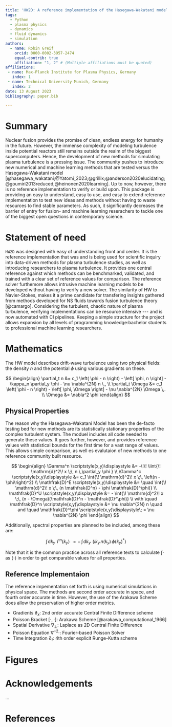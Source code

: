 ```yaml
---
title: 'HW2D: A reference implementation of the Hasegawa-Wakatani model for plasma turbulence in Fusion reactors'
tags:
  - Python
  - plasma physics
  - dynamics
  - fluid dynamics
  - simulation
authors:
  - name: Robin Greif
    orcid: 0000-0002-3957-2474
    equal-contrib: true
    affiliation: "1, 2" # (Multiple affiliations must be quoted)
affiliations:
 - name: Max-Planck Institute for Plasma Physics, Germany
   index: 1
 - name: Technical University Munich, Germany
   index: 2
date: 13 August 2023
bibliography: paper.bib

---
```


# Summary

Nuclear fusion provides the promise of clean, endless energy for humanity
in the future. However, the immense complexity of modeling turbulence inside
potential reactors still remains outside the realm of the biggest supercomputers.
Hence, the development of new methods for simulating plasma turbulence is 
a pressing issue. The community pushes to introduce new numerical and machine
learning methods that are tested versus the Hasegawa-Wakatani model [@hasegawa_wakatani;@Yatomi_2023;@grillix;@anderson2020elucidating;@goumiri2013reduced;@heinonen2020learning].
Up to now, however, there is no reference implementation to verify or build upon.
This package is providing an easy to understand, easy to use, and easy to extend 
reference implementation to test new ideas and methods without having to 
waste resources to find stable parameters.
As such, it significantly decreases the barrier of entry for fusion- and machine 
learning reserachers to tackle one of the biggest open questions in contemporary science.

# Statement of need

`HW2D` was designed with easy of understanding front and center. It is the reference 
implementation that was and is being used for scientific inquiry into data-driven methods
for plasma turbulence studies, as well as introducing researchers to plasma turbulence.
It provides one central reference against which methods can be benchmarked, validated, 
and trained with a clear set of reference values for comparison.
The reference solver furthemore allows intrusive machine learning models to be developed 
without having to verify a new solver. 
The similarity of HW to Navier-Stokes, makes it a prime candidate for transfering insights 
gathered from methods developed for NS fluids towards fusion turbulence theory [@camargo].
Considering the turbulent, chaotic nature of plasma turbulence, verifying implementations 
can be resource intensive --- and is now automated with CI pipelines.
Keeping a simple structure for the project allows expansion by all levels of programming 
knowledge:bachelor students to professional machine learning researchers.


# Mathematics

The HW model describes drift-wave turbulence using two physical fields: the density $n$ and the potential $\phi$ using various gradients on these. 

$$
\begin{align}
    \partial_t n &= c_1 \left( \phi - n \right)
                     - \left[ \phi, n \right]
                     - \kappa_n \partial_y \phi
                     - \nu \nabla^{2N} n \,,
             \\
    \partial_t \Omega &= c_1 \left( \phi - n \right)
                                    - \left[ \phi, \Omega \right]
                                    - \nu \nabla^{2N} \Omega \,.
             \\
             \Omega &= \nabla^2 \phi
\end{align}
$$

## Physical Properties

The reason why the Hasegawa-Wakatani Model has been the de-facto testing bed for new methods are its statistically stationary properties of the complex turbulent system.
The moduel includes all code needed to generate these values.
It goes further, however, and provides reference values with statistical bounds for the first time for a vast range of values.
This allows simple comparison, as well es evalutaion of new methods to one reference community built resource.

$$
\begin{align}
    \Gamma^n       \scriptstyle(x,y)\displaystyle &= -\!\! \iint{\! \mathrm{d}^2\! x \;\, n \,\partial_y \phi } \\
    \Gamma^c       \scriptstyle(x,y)\displaystyle &= c_1    \int{\! \mathrm{d}^2\! x \;\, \left(n - \phi\right)^2} \\
    \mathfrak{D}^E \scriptstyle(x,y)\displaystyle &= \quad  \int{\! \mathrm{d}^2\! x \;\, (n \mathfrak{D^n} - \phi \mathfrak{D}^\phi)} \\ 
    \mathfrak{D}^U \scriptstyle(x,y)\displaystyle &= -      \int{\! \mathrm{d}^2\! x \;\, (n - \Omega)(\mathfrak{D}^n - \mathfrak{D}^\phi)} \\
    with \quad \mathfrak{D}^n \scriptstyle(x,y)\displaystyle &= \nu \nabla^{2N} n \quad and \quad 
    \mathfrak{D}^\phi \scriptstyle(x,y)\displaystyle\; = \nu \nabla^{2N} \phi  
\end{align}
$$

Additionally, spectral properties are planned to be included, among these are:

$$
\int{\!\mathrm{d} k_y \;\, \Gamma^n\scriptstyle(k_y)} \, \displaystyle\; = -\!\! \int{\!\mathrm{d} k_y \;\, \left( i k_y \,  n\scriptstyle(k_y) \, \displaystyle\phi\scriptstyle(k_y)\displaystyle^*\right) }
$$

Note that it is the common practice across all reference texts to calculate $\int\cdot$ as $\langle \cdot \rangle$ in order to get comparable values for all properties.


## Reference Implementaion

The reference impementation set forth is using numerical simulations in physical space.
The methods are second order accurate in space, and fourth order accurate in time.
However, the use of the Arakawa Scheme does allow the preservation of higher order metrics.

- Gradients $\partial_x$:  2nd order accurate Central Finite Difference scheme
- Poisson Bracket $[\cdot,\cdot]$:  Arakawa Scheme [@arakawa_computational_1966]
- Spatial Derivative $\nabla_\bot$:  Laplace as 2D Central Finite Difference
- Poisson Equation $\nabla^{-2}\cdot$:  Fourier-based Poisson Solver
- Time Integration $\partial_t$:  4th order explicit Runge-Kutta scheme


# Figures



# Acknowledgements

...

# References
